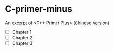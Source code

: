 # C-primer-minus
An excerpt of &lt;C++ Primer Plus> (Chinese Version)

- [ ] Chapter 1
- [ ] Chapter 2
- [ ] Chapter 3
